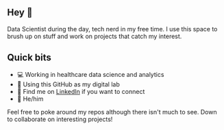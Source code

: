 ## Hey 👋

Data Scientist during the day, tech nerd in my free time. I use this space to brush up on stuff and work on projects that catch my interest.

## Quick bits
- 💻 Working in healthcare data science and analytics
- 🧪 Using this GitHub as my digital lab
- 🔗 Find me on [LinkedIn](https://www.linkedin.com/in/riley-fox-/) if you want to connect
- 🦊 He/him

Feel free to poke around my repos although there isn't much to see. Down to collaborate on interesting projects!
